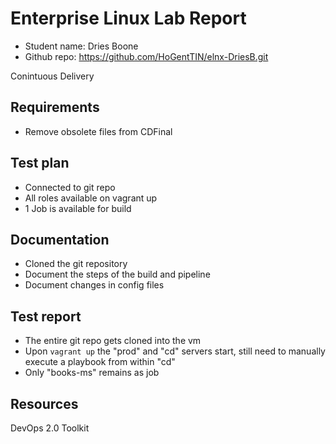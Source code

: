 # Enterprise Linux Lab Report

- Student name: Dries Boone
- Github repo: <https://github.com/HoGentTIN/elnx-DriesB.git>


Conintuous Delivery 

## Requirements

- Remove obsolete files from CDFinal

## Test plan

- Connected to git repo
- All roles available on vagrant up
- 1 Job is available for build

## Documentation

- Cloned the git repository 
- Document the steps of the build and pipeline
- Document changes in config files

## Test report

- The entire git repo gets cloned into the vm
- Upon `vagrant up` the "prod" and "cd" servers start, still need to manually execute a playbook from within "cd"
- Only "books-ms" remains as job

## Resources

DevOps 2.0 Toolkit
